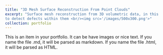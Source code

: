 ```yaml
---
title: "3D Mesh Surface Reconstruction From Point Clouds"
excerpt: "Surface mesh reconstruction from 3D volumetric data, in this case, ultrasound scans of steel pipes, in order
to detect defects within them <br/><img src='/images/500x300.png'>"
collection: portfolio
---
```


This is an item in your portfolio. It can be have images or nice text. If you name the file .md, it will be parsed as markdown. If you name the file .html, it will be parsed as HTML. 
